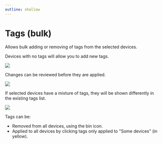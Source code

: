 ```yaml
---
outline: shallow
---
```

# Tags (bulk)

Allows bulk adding or removing of tags from the selected devices.

Devices with no tags will allow you to add new tags.

![](https://i.imgur.com/KjnS0iT.png)

Changes can be reviewed before they are applied.

![](https://i.imgur.com/lE4YthQ.png)

If selected devices have a mixture of tags, they will be shown differently in the existing tags list.

![](https://i.imgur.com/ES7HrLi.png)

Tags can be:
 - Removed from all devices, using the bin icon.
 - Applied to all devices by clicking tags only applied to "Some devices" (in yellow).
